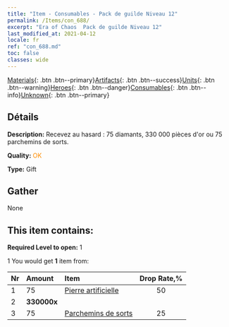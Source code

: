 ```yaml
---
title: "Item - Consumables - Pack de guilde Niveau 12"
permalink: /Items/con_688/
excerpt: "Era of Chaos  Pack de guilde Niveau 12"
last_modified_at: 2021-04-12
locale: fr
ref: "con_688.md"
toc: false
classes: wide
---
```

 [Materials](/fr/Items/){: .btn .btn--primary}[Artifacts](/fr/Items/Artifacts/){: .btn .btn--success}[Units](/fr/Items/Units/){: .btn .btn--warning}[Heroes](/fr/Items/Heroes/){: .btn .btn--danger}[Consumables](/fr/Items/Consumables/){: .btn .btn--info}[Unknown](/fr/Items/Unknown/){: .btn .btn--primary}

## Détails
 **Description:** Recevez au hasard : 75 diamants, 330 000 pièces d'or ou 75 parchemins de sorts.

 **Quality:** <span style="color: #FF8C00">OK</span>

 **Type:** Gift

## Gather

  None

## This item contains:

 **Required Level to open:** 1

 1 You would get **1** item  from:

  | Nr | Amount |     Item    | Drop Rate,% |
  |:---|:-------|:------------|:---------:|
  | 1 | 75 | [Pierre artificielle](/fr/Items/art_188/) | 50 | 
  | 2 |  **330000x** | <i class="fas fa-coins"/> |  | 25 | 
  | 3 | 75 | [Parchemins de sorts](/fr/Items/con_694/) | 25 | 
